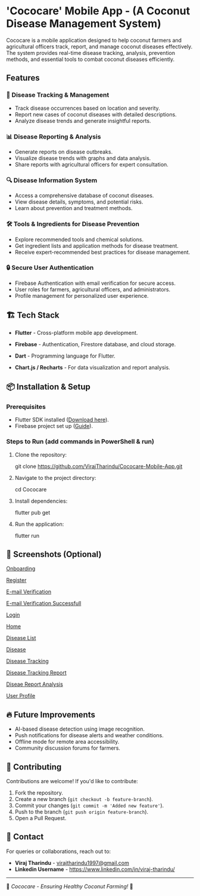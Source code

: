 # 'Cococare' Mobile App - (A Coconut Disease Management System)

Cococare is a mobile application designed to help coconut farmers and agricultural officers track, report, and manage coconut diseases effectively. The system provides real-time disease tracking, analysis, prevention methods, and essential tools to combat coconut diseases efficiently.

## Features

### 🌱 Disease Tracking & Management

- Track disease occurrences based on location and severity.
- Report new cases of coconut diseases with detailed descriptions.
- Analyze disease trends and generate insightful reports.

### 📊 Disease Reporting & Analysis

- Generate reports on disease outbreaks.
- Visualize disease trends with graphs and data analysis.
- Share reports with agricultural officers for expert consultation.

### 🔍 Disease Information System

- Access a comprehensive database of coconut diseases.
- View disease details, symptoms, and potential risks.
- Learn about prevention and treatment methods.

### 🛠️ Tools & Ingredients for Disease Prevention

- Explore recommended tools and chemical solutions.
- Get ingredient lists and application methods for disease treatment.
- Receive expert-recommended best practices for disease management.

### 🔒 Secure User Authentication

- Firebase Authentication with email verification for secure access.
- User roles for farmers, agricultural officers, and administrators.
- Profile management for personalized user experience.

## 🏗️ Tech Stack

- **Flutter** - Cross-platform mobile app development.
- **Firebase** - Authentication, Firestore database, and cloud storage.
- **Dart** - Programming language for Flutter.

- **Chart.js / Recharts** - For data visualization and report analysis.

## 📦 Installation & Setup

### Prerequisites

- Flutter SDK installed ([Download here](https://flutter.dev/docs/get-started/install)).
- Firebase project set up ([Guide](https://firebase.google.com/docs/flutter/setup)).

### Steps to Run (add commands in PowerShell & run)

1. Clone the repository:

   git clone https://github.com/VirajTharindu/Cococare-Mobile-App.git

2. Navigate to the project directory:

   cd Cococare

3. Install dependencies:

   flutter pub get

4. Run the application:

   flutter run

## 📸 Screenshots (Optional)

[Onboarding](https://github.com/VirajTharindu/Cococare-Mobile-App/blob/main/Screenshots/Onboarding.png)

[Register](https://github.com/VirajTharindu/Cococare-Mobile-App/blob/main/Screenshots/Register.png)

[E-mail Verification](https://github.com/VirajTharindu/Cococare-Mobile-App/blob/main/Screenshots/E-mail%20Verification%20.png)

[E-mail Verification Successfull](https://github.com/VirajTharindu/Cococare-Mobile-App/blob/main/Screenshots/E-mail%20Verification%20successfull.png)

[Login](https://github.com/VirajTharindu/Cococare-Mobile-App/blob/main/Screenshots/Login.png)

[Home](https://github.com/VirajTharindu/Cococare-Mobile-App/blob/main/Screenshots/Home.png)

[Disease List](https://github.com/VirajTharindu/Cococare-Mobile-App/blob/main/Screenshots/Disease%20List.png)

[Disease](https://github.com/VirajTharindu/Cococare-Mobile-App/blob/main/Screenshots/Disease.png)

[Disease Tracking](https://github.com/VirajTharindu/Cococare-Mobile-App/blob/main/Screenshots/Disease%20Tracking.png)

[Disease Tracking Report](https://github.com/VirajTharindu/Cococare-Mobile-App/blob/main/Screenshots/Disease%20Tracking%20Report.png)

[Diseae Report Analysis](https://github.com/VirajTharindu/Cococare-Mobile-App/blob/main/Screenshots/Disease%20Detection%20Analysis.png)

[User Profile](https://github.com/VirajTharindu/Cococare-Mobile-App/blob/main/Screenshots/User%20Profile.png)

## 🔥 Future Improvements

- AI-based disease detection using image recognition.
- Push notifications for disease alerts and weather conditions.
- Offline mode for remote area accessibility.
- Community discussion forums for farmers.

## 🤝 Contributing

Contributions are welcome! If you'd like to contribute:

1. Fork the repository.
2. Create a new branch (`git checkout -b feature-branch`).
3. Commit your changes (`git commit -m 'Added new feature'`).
4. Push to the branch (`git push origin feature-branch`).
5. Open a Pull Request.

## 📧 Contact

For queries or collaborations, reach out to:

- **Viraj Tharindu** - virajtharindu1997@gmail.com
- **Linkedin Username** - https://www.linkedin.com/in/viraj-tharindu/

---

🚀 _Cococare - Ensuring Healthy Coconut Farming!_ 🌴
